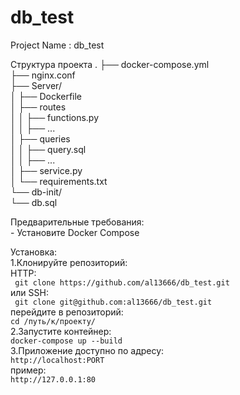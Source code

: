 # db_test

Project Name : db_test

Структура проекта
                .
        ├── docker-compose.yml   
        ├── nginx.conf   
        ├── Server/   
        │   ├── Dockerfile   
        │   ├── routes   
        │   │   ├── functions.py   
        │   │   ├── ...   
        │   ├── queries   
        │   │   ├── query.sql   
        │   │   ├── ...   
        │   ├── service.py   
        │   └── requirements.txt   
        └── db-init/   
            └── db.sql   

Предварительные требования:   
        - Установите Docker Compose   

Установка:   
    1.Клонируйте репозиторий:   
    HTTP:   
        ``` git clone https://github.com/al13666/db_test.git```    
    или SSH:  
        ``` git clone git@github.com:al13666/db_test.git```    
    перейдите в репозиторий:    
        ``` cd /путь/к/проекту/ ```      
    2.Запустите контейнер:  
        ```docker-compose up --build```    
    3.Приложение доступно по адресу:   
        ```http://localhost:PORT```   
        пример:   
        ```http://127.0.0.1:80```   


